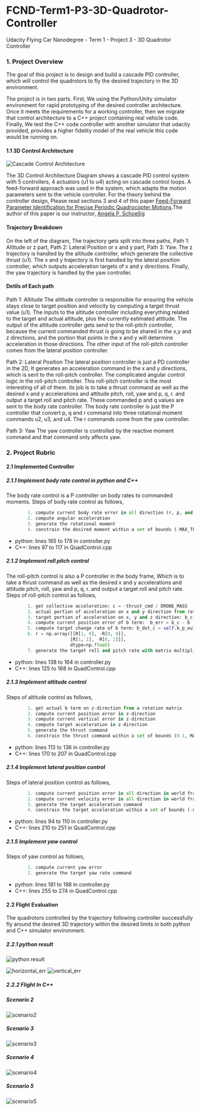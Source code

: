 # FCND-Term1-P3-3D-Quadrotor-Controller
Udacity Flying Car Nanodegree - Term 1 - Project 3 - 3D Quadrotor Controller

### 1. Project Overview
The goal of this project is to design and build a cascade PID controller, which will control the quadrotors to fly the desired trajectory in the 3D environment. 

The project is in two parts. First, We using the Python/Unity simulator environment for rapid prototyping of the desired controller architecture. 
Once it meets the requirements for a working controller, then we migrate that control architecture to a C++ project containing real vehicle code.
Finally, We test the C++ code controller with another simulator that udacity provided, provides a higher fidelity model of the real vehicle this code would be running on.

#### 1.1 3D Control Architecture

![ Cascade Control Architecture](./images/3d-control-arch.png)

The 3D Control Architecture Diagram shows a cascade PID control system with 5 controllers, 4 actuators (u1 to u4) acting on cascade control loops. A feed-forward approach was used in the system, which adapts the motion parameters sent to the vehicle controller. For the theory behind the controller design, Please read sections 3 and 4 of this paper [Feed-Forward Parameter Identification for Precise Periodic Quadrocopter Motions](http://www.dynsyslab.org/wp-content/papercite-data/pdf/schoellig-acc12.pdf).The author of this paper is our instructor, [Angela P. Schoellig](http://www.dynsyslab.org/prof-angela-schoellig/)


#### Trajectory Breakdown
On the left of the diagram, The trajectory gets split into three paths, Path 1: Altitude or z part, Path 2: Lateral Position or x and y part,  Path 3: Yaw. The z trajectory is handled by the altitude controller, which generate the collective thrust (u1). The x and y trajectory is first handled by the lateral position controller, which outputs acceleration targets of x and y directions. Finally, the yaw trajectory is handled by the yaw controller.

#### Detils of Each path
Path 1: Altitude 
The altitude controller is responsible for ensuring the vehicle stays close to target position and velocity by computing a target thrust value (u1).
The inputs to the altitude controller including everything related to the target and actual altitude, plus the currently estimated attitude. The output of the altitude controller gets send to the roll-pitch controller, because the current commanded thrust is going to be shared in the x,y and z directions, and the portion that points in the x and y will determine acceleration in those directions. The other input of the roll-pitch controller comes from the lateral position controller.

Path 2: Lateral Position
The lateral position controller is just a PD controller in the 2D, It generates an acceleration command in the x and y directions, which is sent to the roll-pitch controller. The complicated angular control logic in the roll-pitch controller. This roll-pitch controller is the most interesting of all of them. its job is to take a thrust command as well as the desired x and y accelerations and attitude pitch, roll, yaw and p, q, r.
and output a target roll and pitch rate. These commanded p and q values are sent to the body rate controller. The body rate controller is just the P controller that convert p, q and r command into three rotational moment commands u2, u3, and u4. The r commands come from the yaw controller.

Path 3: Yaw
The yaw controller is controlled by the reactive moment command and that command only affects yaw.


### 2. Project Rubric 

#### 2.1 Implemented Controller 

##### 2.1.1 Implement body rate control in python and C++

The body rate control is a P controller on body rates to commanded moments. Steps of body rate control as follows,
```python
        1. compute current body rate error in all direction (r, p, and q)
        2. compute angular acceleration 
        3. generate the rotational moment
        4. constrain the desired moment within a set of bounds (-MAX_TORQUE, MAX_TORQUE)
```

- python: lines 165 to 178 in controller.py
- C++: lines 97 to 117 in QuadControl.cpp
  
##### 2.1.2  Implement roll pitch control 
The roll-pitch control is also a P controller in the body frame, Which is to take a thrust command as well as the desired x and y accelerations and attitude pitch, roll, yaw and p, q, r. and output a target roll and pitch rate.
Steps of roll-pitch control as follows,

```python
        1. get collective acceleration: c = -thrust_cmd / DRONE_MASS
        2. actual portion of acceleration on x and y direction from rotation matrix
        3. target portion of acceleration on x, y and z direction: b_c = acceleration_cmd / c
        4. compute current position error of b term:  b_err = b_c - b
        5. compute target change rate of b term: b_dot_c = self.k_p_euler_angles[:2][::-1] * b_err
        6. r = np.array([[R[1, 0], -R[0, 0]],
                        [R[1, 1], -R[0, 1]]],
                        dtype=np.float)
        7. generate the target roll and pitch rate with matrix multiplication: pq_c = np.dot(r, b_dot_c) / R[2, 2]

```
- python: lines 138 to 164 in controller.py
- C++: lines 125 to 168 in QuadControl.cpp

##### 2.1.3 Implement altitude control 
Steps of altitude control as follows,
```python
        1. get actual b term on z-direction from a rotation matrix
        2. compute current position error in z-direction
        3. compute current vertical error in z-direction
        4. compute target acceleration in z-direction
        5. generate the thrust command 
        6. constrain the thrust command within a set of bounds (0.1, MAX_THRUST)
```
- python: lines 113 to 136 in controller.py
- C++: lines 170 to 207 in QuadControl.cpp

##### 2.1.4 Implement lateral position control
Steps of lateral position control as follows,
```python
        1. compute current position error in all direction in world frame
        2. compute current velocity error in all direction in world frame	
        3. generate the target acceleration command 
        4. constrain the target acceleration within a set of bounds (-maxAccelXY, maxAccelXY)
```
- python: lines 94 to 110 in controller.py
- C++: lines 210 to 251 in QuadControl.cpp

##### 2.1.5 Implement yaw control 
Steps of yaw control as follows,
```python
        1. compute current yaw error
        2. generate the target yaw rate command
```
- python: lines 181 to 198 in controller.py
- C++: lines 255 to 274 in QuadControl.cpp


#### 2.2 Flight Evaluation
The quadrotors controlled by the trajectory following controller successfully fly around the desired 3D trajectory within the desired limits in both python and C++ simulator environment.

##### 2.2.1 python result
![python result](./images/python_result.png) 

![horizontal_err](./images/horizontal_err.png)  ![vertical_err](./images/vertical_err.png)

##### 2.2.2 Flight In C++

##### Scenario 2
![scenario2](./images/scenario2.png)  
##### Scenario 3
![scenario3](./images/scenario3.png)  
##### Scenario 4    
![scenario4](./images/scenario4.png)  
##### Scenario 5
![scenario5](./images/scenario5.png)  
